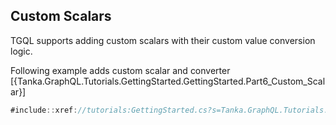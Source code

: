 ## Custom Scalars

TGQL supports adding custom scalars with their custom value conversion
logic.

Following example adds custom scalar and converter
[{Tanka.GraphQL.Tutorials.GettingStarted.GettingStarted.Part6_Custom_Scalar}]

```csharp
#include::xref://tutorials:GettingStarted.cs?s=Tanka.GraphQL.Tutorials.GettingStarted.GettingStarted.Part6_Custom_Scalar
```
